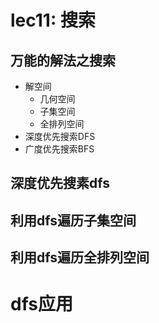 # lec11: 搜索

## 万能的解法之搜索

- 解空间
  - 几何空间
  - 子集空间
  - 全排列空间
- 深度优先搜索DFS
- 广度优先搜索BFS

## 深度优先搜素dfs

## 利用dfs遍历子集空间

## 利用dfs遍历全排列空间

# dfs应用

